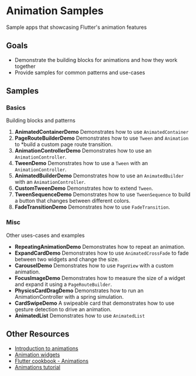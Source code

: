 # Animation Samples
Sample apps that showcasing Flutter's animation features

## Goals

- Demonstrate the building blocks for animations and how they work together
- Provide samples for common patterns and use-cases

## Samples

### Basics

Building blocks and patterns

1. **AnimatedContainerDemo** Demonstrates how to use `AnimatedContainer`
2. **PageRouteBuilderDemo** Demonstrates how to use `Tween` and `Animation` to
*build a custom page route transition.
3. **AnimationControllerDemo** Demonstrates how to use an `AnimationController`.
4. **TweenDemo** Demonstrates how to use a `Tween` with an
`AnimationController`.
5. **AnimatedBuilderDemo** Demonstrates how to use an `AnimatedBuilder` with an
`AnimationController`.
6. **CustomTweenDemo** Demonstrates how to extend `Tween`.
7. **TweenSequenceDemo** Demonstrates how to use `TweenSequence` to build a
button that changes between different colors.
8. **FadeTransitionDemo** Demonstrates how to use `FadeTransition`. 

### Misc

Other uses-cases and examples

- **RepeatingAnimationDemo** Demonstrates how to repeat an animation.
- **ExpandCardDemo** Demonstrates how to use `AnimatedCrossFade` to fade between
two widgets and change the size.
- **CarouselDemo** Demonstrates how to use `PageView` with a custom animation.
- **FocusImageDemo** Demonstrates how to measure the size of a widget and expand
it using a `PageRouteBuilder`.
- **PhysicsCardDragDemo** Demonstrates how to run an AnimationController with a
spring simulation.
- **CardSwipeDemo** A swipeable card that demonstrates how to use gesture
detection to drive an animation.
- **AnimatedList** Demonstrates how to use `AnimatedList`

## Other Resources

- [Introduction to animations](https://flutter.dev/docs/development/ui/animations)
- [Animation widgets](https://flutter.dev/docs/development/ui/widgets/animation)
- [Flutter cookbook - Animations](https://flutter.dev/docs/cookbook/animation)
- [Animations tutorial](https://flutter.dev/docs/development/ui/animations/tutorial)
